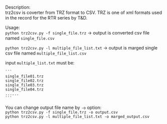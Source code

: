 
Description:  
  trz2csv is coverter from TRZ format to CSV.
  TRZ is one of xml formats used in the record for 
  the RTR series by T&D.
  
Usage:  
  `python trz2csv.py -f single_file.trz`
    -> output is converted csv file named `single_file.csv`
    
  `python trz2csv.py -l multiple_file_list.txt`
    -> output is marged single csv file named `multiple_file_list.csv`
    
  input `multiple_list.txt` must be:  

    ```
    single_file01.trz
    single_file02.trz
    single_file03.trz
    single_file04.trz
    ......
    ```
    
  You can change output file name by `-o` option:  
    `python trz2csv.py -f single_file.trz -o output.csv`  
    `python trz2csv.py -l multiple_file_list.txt -o marged_output.csv`  
    
